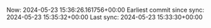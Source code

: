 Now: 2024-05-23 15:36:26.161756+00:00 Earliest commit since sync: 2024-05-23 15:35:32+00:00 Last sync: 2024-05-23 15:33:30+00:00

